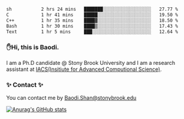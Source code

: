 <!--START_SECTION:waka-->

```txt
sh           2 hrs 24 mins   ███████░░░░░░░░░░░░░░░░░░   27.77 %
C            1 hr 41 mins    █████░░░░░░░░░░░░░░░░░░░░   19.50 %
C++          1 hr 35 mins    ████▓░░░░░░░░░░░░░░░░░░░░   18.50 %
Bash         1 hr 30 mins    ████▒░░░░░░░░░░░░░░░░░░░░   17.43 %
Text         1 hr 5 mins     ███░░░░░░░░░░░░░░░░░░░░░░   12.64 %
```

<!--END_SECTION:waka-->

### ✋Hi, this is Baodi. 

I am a Ph.D candidate @ Stony Brook University and I am a research assistant at [IACS(Insitiute for Advanced Computional Science)](https://iacs.stonybrook.edu/).

### ✨ Contact ✨

You can contact me by [Baodi.Shan@stonybrook.edu](mailto:Baodi.Shan@stonybrook.edu)

[![Anurag's GitHub stats](https://github-readme-stats.vercel.app/api?username=lwshanbd&theme=jolly&show_icons=true&count_private=true&include_all_commits=true)](https://github.com/anuraghazra/github-readme-stats)



<!--
**lwshanbd/lwshanbd** is a ✨ _special_ ✨ repository because its `README.md` (this file) appears on your GitHub profile.

Here are some ideas to get you started:

- 🔭 I’m currently working on ...
- 🌱 I’m currently learning ...
- 👯 I’m looking to collaborate on ...
- 🤔 I’m looking for help with ...
- 💬 Ask me about ...
- 📫 How to reach me: ...
- 😄 Pronouns: ...
- ⚡ Fun fact: ...
-->
